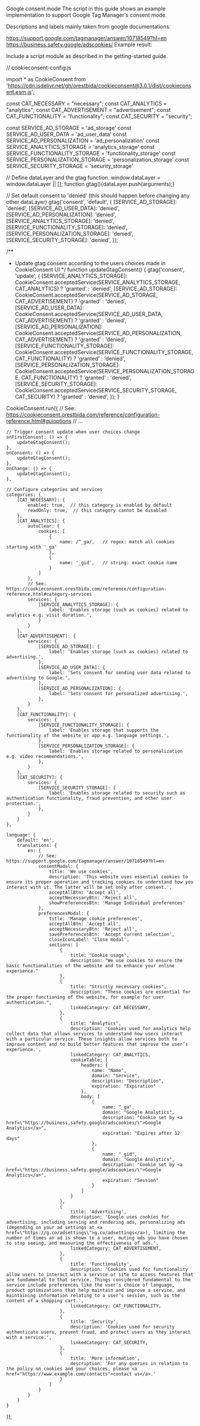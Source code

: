 Google consent mode
The script in this guide shows an example implementation to support Google Tag Manager's consent mode.

Descriptions and labels mainly taken from google documentations:

https://support.google.com/tagmanager/answer/10718549?hl=en
https://business.safety.google/adscookies/
Example result:

Include a script module as described in the getting-started guide.

// cookieconsent-config.js

import \* as CookieConsent from 'https://cdn.jsdelivr.net/gh/orestbida/cookieconsent@3.0.1/dist/cookieconsent.esm.js';

const CAT_NECESSARY = "necessary";
const CAT_ANALYTICS = "analytics";
const CAT_ADVERTISEMENT = "advertisement";
const CAT_FUNCTIONALITY = "functionality";
const CAT_SECURITY = "security";

const SERVICE_AD_STORAGE = 'ad_storage'
const SERVICE_AD_USER_DATA = 'ad_user_data'
const SERVICE_AD_PERSONALIZATION = 'ad_personalization'
const SERVICE_ANALYTICS_STORAGE = 'analytics_storage'
const SERVICE_FUNCTIONALITY_STORAGE = 'functionality_storage'
const SERVICE_PERSONALIZATION_STORAGE = 'personalization_storage'
const SERVICE_SECURITY_STORAGE = 'security_storage'

// Define dataLayer and the gtag function.
window.dataLayer = window.dataLayer || [];
function gtag(){dataLayer.push(arguments);}

// Set default consent to 'denied' (this should happen before changing any other dataLayer)
gtag('consent', 'default', {
[SERVICE_AD_STORAGE]: 'denied',
[SERVICE_AD_USER_DATA]: 'denied',
[SERVICE_AD_PERSONALIZATION]: 'denied',
[SERVICE_ANALYTICS_STORAGE]: 'denied',
[SERVICE_FUNCTIONALITY_STORAGE]: 'denied',
[SERVICE_PERSONALIZATION_STORAGE]: 'denied',
[SERVICE_SECURITY_STORAGE]: 'denied',
});

/\*\*

- Update gtag consent according to the users choices made in CookieConsent UI
  \*/
  function updateGtagConsent() {
  gtag('consent', 'update', {
  [SERVICE_ANALYTICS_STORAGE]: CookieConsent.acceptedService(SERVICE_ANALYTICS_STORAGE, CAT_ANALYTICS) ? 'granted' : 'denied',
  [SERVICE_AD_STORAGE]: CookieConsent.acceptedService(SERVICE_AD_STORAGE, CAT_ADVERTISEMENT) ? 'granted' : 'denied',
  [SERVICE_AD_USER_DATA]: CookieConsent.acceptedService(SERVICE_AD_USER_DATA, CAT_ADVERTISEMENT) ? 'granted' : 'denied',
  [SERVICE_AD_PERSONALIZATION]: CookieConsent.acceptedService(SERVICE_AD_PERSONALIZATION, CAT_ADVERTISEMENT) ? 'granted' : 'denied',
  [SERVICE_FUNCTIONALITY_STORAGE]: CookieConsent.acceptedService(SERVICE_FUNCTIONALITY_STORAGE, CAT_FUNCTIONALITY) ? 'granted' : 'denied',
  [SERVICE_PERSONALIZATION_STORAGE]: CookieConsent.acceptedService(SERVICE_PERSONALIZATION_STORAGE, CAT_FUNCTIONALITY) ? 'granted' : 'denied',
  [SERVICE_SECURITY_STORAGE]: CookieConsent.acceptedService(SERVICE_SECURITY_STORAGE, CAT_SECURITY) ? 'granted' : 'denied',
  });
  }

CookieConsent.run({
// See: https://cookieconsent.orestbida.com/reference/configuration-reference.html#guioptions
// ...

    // Trigger consent update when user choices change
    onFirstConsent: () => {
        updateGtagConsent();
    },
    onConsent: () => {
        updateGtagConsent();
    },
    onChange: () => {
        updateGtagConsent();
    },

    // Configure categories and services
    categories: {
        [CAT_NECESSARY]: {
            enabled: true,  // this category is enabled by default
            readOnly: true,  // this category cannot be disabled
        },
        [CAT_ANALYTICS]: {
            autoClear: {
                cookies: [
                    {
                        name: /^_ga/,   // regex: match all cookies starting with '_ga'
                    },
                    {
                        name: '_gid',   // string: exact cookie name
                    }
                ]
            },
            // See: https://cookieconsent.orestbida.com/reference/configuration-reference.html#category-services
            services: {
                [SERVICE_ANALYTICS_STORAGE]: {
                    label: 'Enables storage (such as cookies) related to analytics e.g. visit duration.',
                }
            }
        },
        [CAT_ADVERTISEMENT]: {
            services: {
                [SERVICE_AD_STORAGE]: {
                    label: 'Enables storage (such as cookies) related to advertising.',
                },
                [SERVICE_AD_USER_DATA]: {
                    label: 'Sets consent for sending user data related to advertising to Google.',
                },
                [SERVICE_AD_PERSONALIZATION]: {
                    label: 'Sets consent for personalized advertising.',
                },
            }
        },
        [CAT_FUNCTIONALITY]: {
            services: {
                [SERVICE_FUNCTIONALITY_STORAGE]: {
                    label: 'Enables storage that supports the functionality of the website or app e.g. language settings.',
                },
                [SERVICE_PERSONALIZATION_STORAGE]: {
                    label: 'Enables storage related to personalization e.g. video recommendations.',
                },
            }
        },
        [CAT_SECURITY]: {
            services: {
                [SERVICE_SECURITY_STORAGE]: {
                    label: 'Enables storage related to security such as authentication functionality, fraud prevention, and other user protection.',
                },
            }
        }
    },

    language: {
        default: 'en',
        translations: {
            en: {
                // See: https://support.google.com/tagmanager/answer/10718549?hl=en
                consentModal: {
                    title: 'We use cookies',
                    description: 'This website uses essential cookies to ensure its proper operation and tracking cookies to understand how you interact with it. The latter will be set only after consent.',
                    acceptAllBtn: 'Accept all',
                    acceptNecessaryBtn: 'Reject all',
                    showPreferencesBtn: 'Manage Individual preferences'
                },
                preferencesModal: {
                    title: 'Manage cookie preferences',
                    acceptAllBtn: 'Accept all',
                    acceptNecessaryBtn: 'Reject all',
                    savePreferencesBtn: 'Accept current selection',
                    closeIconLabel: 'Close modal',
                    sections: [
                        {
                            title: "Cookie usage",
                            description: "We use cookies to ensure the basic functionalities of the website and to enhance your online experience."
                        },
                        {
                            title: "Strictly necessary cookies",
                            description: "These cookies are essential for the proper functioning of the website, for example for user authentication.",
                            linkedCategory: CAT_NECESSARY,
                        },
                        {
                            title: "Analytics",
                            description: 'Cookies used for analytics help collect data that allows services to understand how users interact with a particular service. These insights allow services both to improve content and to build better features that improve the user’s experience.',
                            linkedCategory: CAT_ANALYTICS,
                            cookieTable: {
                                headers: {
                                    name: "Name",
                                    domain: "Service",
                                    description: "Description",
                                    expiration: "Expiration"
                                },
                                body: [
                                    {
                                        name: "_ga",
                                        domain: "Google Analytics",
                                        description: "Cookie set by <a href=\"https://business.safety.google/adscookies/\">Google Analytics</a>",
                                        expiration: "Expires after 12 days"
                                    },
                                    {
                                        name: "_gid",
                                        domain: "Google Analytics",
                                        description: "Cookie set by <a href=\"https://business.safety.google/adscookies/\">Google Analytics</a>",
                                        expiration: "Session"
                                    }
                                ]
                            }
                        },
                        {
                            title: 'Advertising',
                            description: 'Google uses cookies for advertising, including serving and rendering ads, personalizing ads (depending on your ad settings at <a href=\"https://g.co/adsettings\">g.co/adsettings</a>), limiting the number of times an ad is shown to a user, muting ads you have chosen to stop seeing, and measuring the effectiveness of ads.',
                            linkedCategory: CAT_ADVERTISEMENT,
                        },
                        {
                            title: 'Functionality',
                            description: 'Cookies used for functionality allow users to interact with a service or site to access features that are fundamental to that service. Things considered fundamental to the service include preferences like the user’s choice of language, product optimizations that help maintain and improve a service, and maintaining information relating to a user’s session, such as the content of a shopping cart.',
                            linkedCategory: CAT_FUNCTIONALITY,
                        },
                        {
                            title: 'Security',
                            description: 'Cookies used for security authenticate users, prevent fraud, and protect users as they interact with a service.',
                            linkedCategory: CAT_SECURITY,
                        },
                        {
                            title: 'More information',
                            description: 'For any queries in relation to the policy on cookies and your choices, please <a href="https://www.example.com/contacts">contact us</a>.'
                        }
                    ]
                }
            }
        }
    }

});
